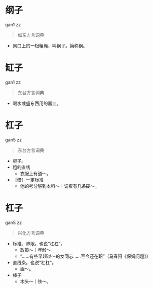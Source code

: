 # 纲子
gan1 zz
> 如东方言词典
- 网口上的一根粗绳，叫纲子。简称纲。

# 缸子
gan1 zz
> 东台方言词典
- 喝水或盛东西用的器皿。

# 杠子
gan5 zz
> 东台方言词典
- 棍子。
- 粗的直线
  - 衣服上有道～。
- ［借］一定标准
  - 他的考分够到本科～｜调资有几条硬～。

# 杠子
gan5 zz
> 兴化方言词典
- 标准、界限。也说“杠杠”。
  - 政策～｜年龄～
  - “……有些早超过～的女同志……至今还在职”（马春阳《保姆问题》）
- 直线条。也说“杠杠”。
  - 画～。
- 棒子
  - 木头～｜铁～。

